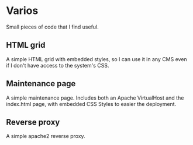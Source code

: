 Varios
=============

Small pieces of code that I find useful.

HTML grid
-------

A simple HTML grid with embedded styles, so I can use it in any CMS even if I don't have access to the system's CSS.

Maintenance page
-------

A simple maintenance page. Includes both an Apache VirtualHost and the index.html page, with embedded CSS Styles to easier the deployment.

Reverse proxy
-------

A simple apache2 reverse proxy.
